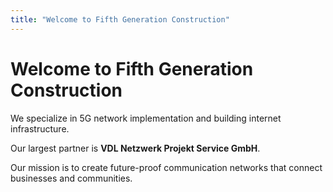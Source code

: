 ```yaml
---
title: "Welcome to Fifth Generation Construction"
---
```


# Welcome to Fifth Generation Construction

We specialize in 5G network implementation and building internet infrastructure.

Our largest partner is **VDL Netzwerk Projekt Service GmbH**.

Our mission is to create future-proof communication networks that connect businesses and communities.
